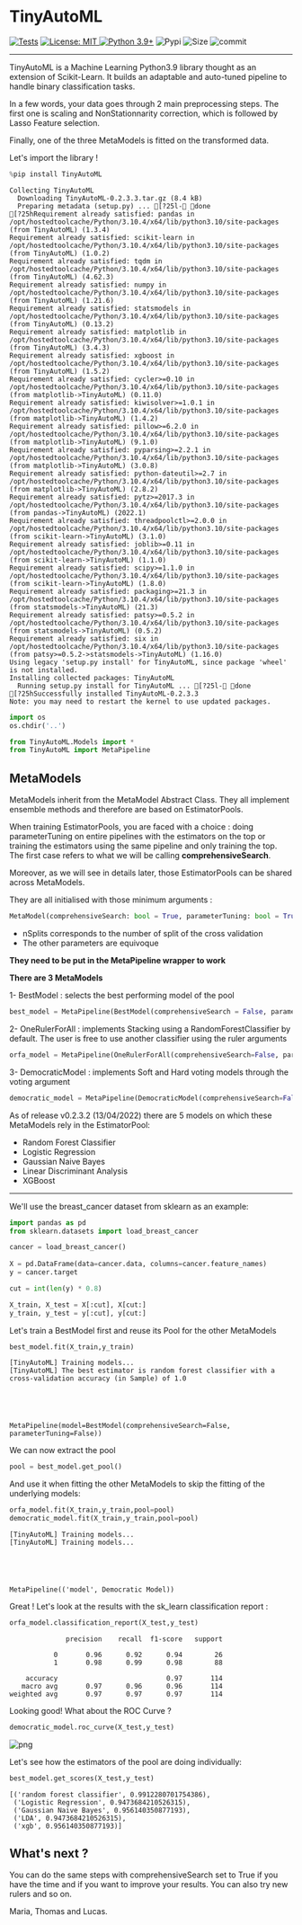 # **TinyAutoML**

[![Tests](https://github.com/g0bel1n/TinyAutoML/actions/workflows/python-app.yml/badge.svg?branch=master)](https://github.com/g0bel1n/TinyAutoML/actions/workflows/python-app.yml)
[![License: MIT](https://img.shields.io/github/license/g0bel1n/TinyAutoML?style=flat-square)
![Python 3.9+](https://img.shields.io/badge/python-3.9-blue.svg)](https://www.python.org/downloads/release/python-390/)
![Pypi](https://img.shields.io/pypi/v/TinyAutoML?style=flat-square)
![Size](https://img.shields.io/github/repo-size/g0bel1N/TinyAutoML?style=flat-square)
![commit](https://img.shields.io/github/commit-activity/m/g0bel1n/TinyAutoML?style=flat-square)

---

TinyAutoML is a Machine Learning Python3.9 library thought as an extension of Scikit-Learn. It builds an adaptable and auto-tuned pipeline to handle binary classification tasks.

In a few words, your data goes through 2 main preprocessing steps. The first one is scaling and NonStationnarity correction, which is followed by Lasso Feature selection. 

Finally, one of the three MetaModels is fitted on the transformed data.

Let's import the library !


```python
%pip install TinyAutoML
```

    Collecting TinyAutoML
      Downloading TinyAutoML-0.2.3.3.tar.gz (8.4 kB)
      Preparing metadata (setup.py) ... [?25l- done
    [?25hRequirement already satisfied: pandas in /opt/hostedtoolcache/Python/3.10.4/x64/lib/python3.10/site-packages (from TinyAutoML) (1.3.4)
    Requirement already satisfied: scikit-learn in /opt/hostedtoolcache/Python/3.10.4/x64/lib/python3.10/site-packages (from TinyAutoML) (1.0.2)
    Requirement already satisfied: tqdm in /opt/hostedtoolcache/Python/3.10.4/x64/lib/python3.10/site-packages (from TinyAutoML) (4.62.3)
    Requirement already satisfied: numpy in /opt/hostedtoolcache/Python/3.10.4/x64/lib/python3.10/site-packages (from TinyAutoML) (1.21.6)
    Requirement already satisfied: statsmodels in /opt/hostedtoolcache/Python/3.10.4/x64/lib/python3.10/site-packages (from TinyAutoML) (0.13.2)
    Requirement already satisfied: matplotlib in /opt/hostedtoolcache/Python/3.10.4/x64/lib/python3.10/site-packages (from TinyAutoML) (3.4.3)
    Requirement already satisfied: xgboost in /opt/hostedtoolcache/Python/3.10.4/x64/lib/python3.10/site-packages (from TinyAutoML) (1.5.2)
    Requirement already satisfied: cycler>=0.10 in /opt/hostedtoolcache/Python/3.10.4/x64/lib/python3.10/site-packages (from matplotlib->TinyAutoML) (0.11.0)
    Requirement already satisfied: kiwisolver>=1.0.1 in /opt/hostedtoolcache/Python/3.10.4/x64/lib/python3.10/site-packages (from matplotlib->TinyAutoML) (1.4.2)
    Requirement already satisfied: pillow>=6.2.0 in /opt/hostedtoolcache/Python/3.10.4/x64/lib/python3.10/site-packages (from matplotlib->TinyAutoML) (9.1.0)
    Requirement already satisfied: pyparsing>=2.2.1 in /opt/hostedtoolcache/Python/3.10.4/x64/lib/python3.10/site-packages (from matplotlib->TinyAutoML) (3.0.8)
    Requirement already satisfied: python-dateutil>=2.7 in /opt/hostedtoolcache/Python/3.10.4/x64/lib/python3.10/site-packages (from matplotlib->TinyAutoML) (2.8.2)
    Requirement already satisfied: pytz>=2017.3 in /opt/hostedtoolcache/Python/3.10.4/x64/lib/python3.10/site-packages (from pandas->TinyAutoML) (2022.1)
    Requirement already satisfied: threadpoolctl>=2.0.0 in /opt/hostedtoolcache/Python/3.10.4/x64/lib/python3.10/site-packages (from scikit-learn->TinyAutoML) (3.1.0)
    Requirement already satisfied: joblib>=0.11 in /opt/hostedtoolcache/Python/3.10.4/x64/lib/python3.10/site-packages (from scikit-learn->TinyAutoML) (1.1.0)
    Requirement already satisfied: scipy>=1.1.0 in /opt/hostedtoolcache/Python/3.10.4/x64/lib/python3.10/site-packages (from scikit-learn->TinyAutoML) (1.8.0)
    Requirement already satisfied: packaging>=21.3 in /opt/hostedtoolcache/Python/3.10.4/x64/lib/python3.10/site-packages (from statsmodels->TinyAutoML) (21.3)
    Requirement already satisfied: patsy>=0.5.2 in /opt/hostedtoolcache/Python/3.10.4/x64/lib/python3.10/site-packages (from statsmodels->TinyAutoML) (0.5.2)
    Requirement already satisfied: six in /opt/hostedtoolcache/Python/3.10.4/x64/lib/python3.10/site-packages (from patsy>=0.5.2->statsmodels->TinyAutoML) (1.16.0)
    Using legacy 'setup.py install' for TinyAutoML, since package 'wheel' is not installed.
    Installing collected packages: TinyAutoML
      Running setup.py install for TinyAutoML ... [?25l- done
    [?25hSuccessfully installed TinyAutoML-0.2.3.3
    Note: you may need to restart the kernel to use updated packages.



```python
import os
os.chdir('..')
```


```python
from TinyAutoML.Models import *
from TinyAutoML import MetaPipeline
```

## MetaModels

MetaModels inherit from the MetaModel Abstract Class. They all implement ensemble methods and therefore are based on EstimatorPools.

When training EstimatorPools, you are faced with a choice :  doing parameterTuning on entire pipelines with the estimators on the top or training the estimators using the same pipeline and only training the top. The first case refers to what we will be calling **comprehensiveSearch**.

Moreover, as we will see in details later, those EstimatorPools can be shared across MetaModels.

They are all initialised with those minimum arguments :

```python
MetaModel(comprehensiveSearch: bool = True, parameterTuning: bool = True, metrics: str = 'accuracy', nSplits: int=10)
```
- nSplits corresponds to the number of split of the cross validation
- The other parameters are equivoque


**They need to be put in the MetaPipeline wrapper to work**

**There are 3 MetaModels**

1- BestModel : selects the best performing model of the pool


```python
best_model = MetaPipeline(BestModel(comprehensiveSearch = False, parameterTuning = False))
```

2- OneRulerForAll : implements Stacking using a RandomForestClassifier by default. The user is free to use another classifier using the ruler arguments


```python
orfa_model = MetaPipeline(OneRulerForAll(comprehensiveSearch=False, parameterTuning=False))
```

3- DemocraticModel : implements Soft and Hard voting models through the voting argument


```python
democratic_model = MetaPipeline(DemocraticModel(comprehensiveSearch=False, parameterTuning=False, voting='soft'))
```

As of release v0.2.3.2 (13/04/2022) there are 5 models on which these MetaModels rely in the EstimatorPool:
- Random Forest Classifier
- Logistic Regression
- Gaussian Naive Bayes
- Linear Discriminant Analysis
- XGBoost


***


We'll use the breast_cancer dataset from sklearn as an example:


```python
import pandas as pd
from sklearn.datasets import load_breast_cancer

cancer = load_breast_cancer()
 
X = pd.DataFrame(data=cancer.data, columns=cancer.feature_names)
y = cancer.target

cut = int(len(y) * 0.8)

X_train, X_test = X[:cut], X[cut:]
y_train, y_test = y[:cut], y[cut:]
```

Let's train a BestModel first and reuse its Pool for the other MetaModels


```python
best_model.fit(X_train,y_train)
```

    [TinyAutoML] Training models...
    [TinyAutoML] The best estimator is random forest classifier with a cross-validation accuracy (in Sample) of 1.0





    MetaPipeline(model=BestModel(comprehensiveSearch=False, parameterTuning=False))



We can now extract the pool


```python
pool = best_model.get_pool()
```

And use it when fitting the other MetaModels to skip the fitting of the underlying models:


```python
orfa_model.fit(X_train,y_train,pool=pool)
democratic_model.fit(X_train,y_train,pool=pool)
```

    [TinyAutoML] Training models...
    [TinyAutoML] Training models...





    MetaPipeline(('model', Democratic Model))



Great ! Let's look at the results with the sk_learn classification report :


```python
orfa_model.classification_report(X_test,y_test)
```

                  precision    recall  f1-score   support
    
               0       0.96      0.92      0.94        26
               1       0.98      0.99      0.98        88
    
        accuracy                           0.97       114
       macro avg       0.97      0.96      0.96       114
    weighted avg       0.97      0.97      0.97       114
    


Looking good! What about the ROC Curve ?


```python
democratic_model.roc_curve(X_test,y_test)
```


    
![png](README_files/README_22_0.png)
    


Let's see how the estimators of the pool are doing individually:


```python
best_model.get_scores(X_test,y_test)
```




    [('random forest classifier', 0.9912280701754386),
     ('Logistic Regression', 0.9473684210526315),
     ('Gaussian Naive Bayes', 0.956140350877193),
     ('LDA', 0.9473684210526315),
     ('xgb', 0.956140350877193)]



## What's next ? 

You can do the same steps with comprehensiveSearch set to True if you have the time and if you want to improve your results. You can also try new rulers and so on.

Maria, Thomas and Lucas.
